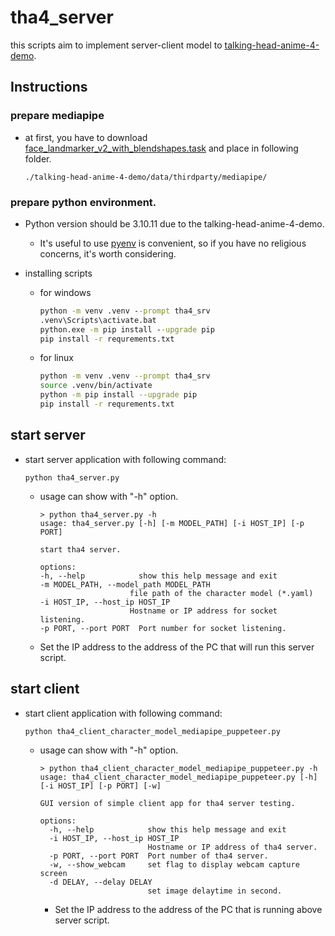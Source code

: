 # tha4_server

this scripts aim to implement server-client model to [talking-head-anime-4-demo](https://github.com/pkhungurn/talking-head-anime-4-demo).


## Instructions

### prepare mediapipe

- at first, you have to download [face_landmarker_v2_with_blendshapes.task](https://github.com/nlml/deconstruct-mediapipe/blob/main/face_landmarker_v2_with_blendshapes.task) and place in following folder.
  ```path
  ./talking-head-anime-4-demo/data/thirdparty/mediapipe/
  ```

### prepare python environment.

- Python version should be 3.10.11 due to the talking-head-anime-4-demo.
  - It's useful to use [pyenv](https://github.com/pyenv/pyenv) is convenient, so if you have no religious concerns, it's worth considering.

- installing scripts
  - for windows
    ```cmd
    python -m venv .venv --prompt tha4_srv
    .venv\Scripts\activate.bat
    python.exe -m pip install --upgrade pip
    pip install -r requrements.txt
    ```
  - for linux
    ```bash
    python -m venv .venv --prompt tha4_srv
    source .venv/bin/activate
    python -m pip install --upgrade pip
    pip install -r requrements.txt
    ```

## start server

- start server application with following command:
  ```
  python tha4_server.py
  ```
  - usage can show with "-h" option.
    ```
    > python tha4_server.py -h
    usage: tha4_server.py [-h] [-m MODEL_PATH] [-i HOST_IP] [-p PORT]

    start tha4 server.

    options:
    -h, --help            show this help message and exit
    -m MODEL_PATH, --model_path MODEL_PATH
                        file path of the character model (*.yaml)
    -i HOST_IP, --host_ip HOST_IP
                        Hostname or IP address for socket listening.
    -p PORT, --port PORT  Port number for socket listening.
    ```

  - Set the IP address to the address of the PC that will run this server script.


## start client

- start client application with following command:
  ```
  python tha4_client_character_model_mediapipe_puppeteer.py
  ```
  - usage can show with "-h" option.
    ```
    > python tha4_client_character_model_mediapipe_puppeteer.py -h
    usage: tha4_client_character_model_mediapipe_puppeteer.py [-h] [-i HOST_IP] [-p PORT] [-w]

    GUI version of simple client app for tha4 server testing.

    options:
      -h, --help            show this help message and exit
      -i HOST_IP, --host_ip HOST_IP
                            Hostname or IP address of tha4 server.
      -p PORT, --port PORT  Port number of tha4 server.
      -w, --show_webcam     set flag to display webcam capture screen
      -d DELAY, --delay DELAY
                            set image delaytime in second.
    ```
  
    - Set the IP address to the address of the PC that is running above server script.

